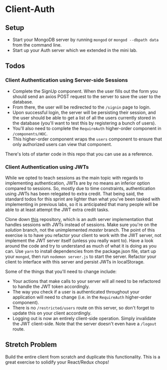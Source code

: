 # Client-Auth

## Setup 
* Start your MongoDB server by running `mongod` or `mongod --dbpath data` from the command line.
* Start up your Auth server which we extended in the mini lab.

## Todos
### Client Authentication using Server-side Sessions
* Complete the SignUp component. When the user fills out the form you should send an axios POST request to the server to save the user to the database. 
* From there, the user will be redirected to the `/signin` page to login. 
* Upon successful login, the server will be persisting their session, and the user should be able to get a list of all the users currently stored in the database (you'll want to test this by registering a bunch of users). 
* You'll also need to complete the `RequireAuth` higher-order component in `/components/HOC`. 
* This higher-order component wraps the `users` component to ensure that only authorized users can view that component. 

There's lots of starter code in this repo that you can use as a reference. 

### Client Authentication using JWTs
While we opted to teach sessions as the main topic with regards to implementing authentication, JWTs are by no means an inferior option compared to sessions. So, mostly due to time constraints, authentication using JWTs has been relegated to extra credit. That being said, the standard todos for this sprint are lighter than what you've been tasked with implementing in previous labs, so it is anticipated that many people will be able to at least attempt the JWT extra credit tasks. 

Clone down [this](https://github.com/LambdaSchool/Auth-JWT) repository, which is an auth server implementation that handles sessions with JWTs instead of sessions. Make sure you're on the _solution_ branch, not the unimplemented _master_ branch. The point of this exercise is to have you refactor your client to work with the JWT server, not implement the JWT server itself (unless you really want to). Have a look around the code and try to understand as much of what it is doing as you can. Use `yarn` to install dependencies from the package.json file, start up your `mongod`, then run `nodemon server.js` to start the server. Refactor your client to interface with this server and persist JWTs in localStorage. 

Some of the things that you'll need to change include:
 * Your actions that make calls to your server will all need to be refactored to handle the JWT token accordingly.
 * The way you check if a user is authenticated throughout your application will need to change (i.e. in the `RequireAuth` higher-order component).
 * There is no `/restricted/users` route on this server, so don't forget to update this on your client accordingly.
 * Logging out is now an entirely client-side operation. Simply invalidate the JWT client-side. Note that the server doesn't even have a `/logout` route.

## Stretch Problem
Build the entire client from scratch and duplicate this functionality. This is a great exercise to solidify your React/Redux chops!
